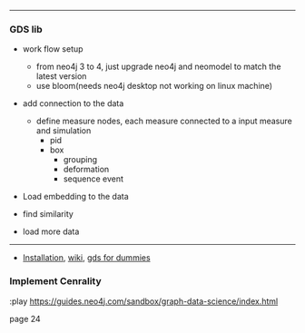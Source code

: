 ----
### GDS lib
- work flow setup
    - from neo4j 3 to 4, just upgrade neo4j and neomodel to match the latest version
    - use bloom(needs neo4j desktop not working on linux machine)

- add connection to the data
    - define measure nodes, each measure connected to a input measure and simulation
        - pid
        - box
            - grouping
            - deformation
            - sequence event

- Load embedding to the data
- find similarity
- load more data
---------------------------------------------------------

- [Installation](https://gitlab.scai.fraunhofer.de/anahita.pakiman/kg01/-/blob/master/documents/database.md#linux-installation), [wiki](https://gitlab.scai.fraunhofer.de/anahita.pakiman/mission-statement/-/wikis/GDS-lib), [gds for dummies](https://gitlab.scai.fraunhofer.de/anahita.pakiman/mission-statement/-/wikis/GDS-for-dummies)

### Implement Cenrality
:play https://guides.neo4j.com/sandbox/graph-data-science/index.html

page 24
